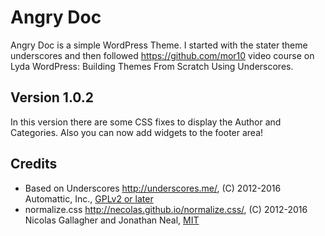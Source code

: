 Angry Doc
=========

Angry Doc is a simple WordPress Theme. I started with the stater theme underscores and then followed https://github.com/mor10 video course on Lyda WordPress: Building Themes From Scratch Using Underscores. 

Version 1.0.2
-------------

In this version there are some CSS fixes to display the Author and Categories. Also you can now add widgets to the footer area!

Credits
-------

* Based on Underscores http://underscores.me/, (C) 2012-2016 Automattic, Inc., [GPLv2 or later](https://www.gnu.org/licenses/gpl-2.0.html)
* normalize.css http://necolas.github.io/normalize.css/, (C) 2012-2016 Nicolas Gallagher and Jonathan Neal, [MIT](http://opensource.org/licenses/MIT)
